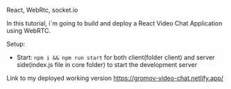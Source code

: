 React, WebRtc, socket.io

In this tutorial, i`m going to build and deploy a React Video Chat Application using WebRTC.

Setup:
- Start:  ```npm i && npm run start``` for both client(folder client) and server side(index.js file in core folder) to start the development server

Link to my deployed working version
https://gromov-video-chat.netlify.app/